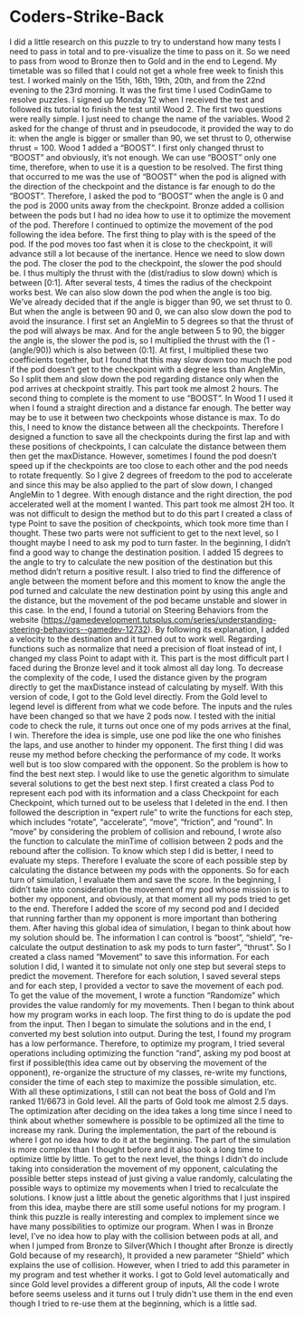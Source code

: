 # Coders-Strike-Back
I did a little research on this puzzle to try to understand how many tests I need to pass in total and to pre-visualize the time to pass on it. So we need to pass from wood to Bronze then to Gold and in the end to Legend. My timetable was so filled that I could not get a whole free week to finish this test. I worked mainly on the 15th, 16th, 19th, 20th, and from the 22nd evening to the 23rd morning.
It was the first time I used CodinGame to resolve puzzles. I signed up Monday 12 when I received the test and followed its tutorial to finish the test until Wood 2.
The first two questions were really simple. I just need to change the name of the variables.
Wood 2 asked for the change of thrust and in pseudocode, it provided the way to do it: when the angle is bigger or smaller than 90, we set thrust to 0, otherwise thrust = 100.
Wood 1 added a “BOOST”. I first only changed thrust to “BOOST” and obviously, it’s not enough. We can use “BOOST” only one time, therefore, when to use it is a question to be resolved. The first thing that occurred to me was the use of “BOOST” when the pod is aligned with the direction of the checkpoint and the distance is far enough to do the “BOOST”. Therefore, I asked the pod to “BOOST” when the angle is 0 and the pod is 2000 units away from the checkpoint.
Bronze added a collision between the pods but I had no idea how to use it to optimize the movement of the pod. Therefore I continued to optimize the movement of the pod following the idea before.
The first thing to play with is the speed of the pod. If the pod moves too fast when it is close to the checkpoint, it will advance still a lot because of the inertance. Hence we need to slow down the pod. The closer the pod to the checkpoint, the slower the pod should be. I thus multiply the thrust with the (dist/radius to slow down) which is between [0:1]. After several tests, 4 times the radius of the checkpoint works best.
We can also slow down the pod when the angle is too big. We’ve already decided that if the angle is bigger than 90, we set thrust to 0. But when the angle is between 90 and 0, we can also slow down the pod to avoid the insurance. I first set an AngleMin to 5 degrees so that the thrust of the pod will always be max. And for the angle between 5 to 90, the bigger the angle is, the slower the pod is, so I multiplied the thrust with the (1 - (angle/90)) which is also between (0:1].
At first, I multiplied these two coefficients together, but I found that this may slow down too much the pod if the pod doesn’t get to the checkpoint with a degree less than AngleMin, So I split them and slow down the pod regarding distance only when the pod arrives at checkpoint straitly. This part took me almost 2 hours.
The second thing to complete is the moment to use “BOOST”. In Wood 1 I used it when I found a straight direction and a distance far enough. The better way may be to use it between two checkpoints whose distance is max. To do this, I need to know the distance between all the checkpoints. Therefore I designed a function to save all the checkpoints during the first lap and with these positions of checkpoints, I can calculate the distance between them then get the maxDistance. However, sometimes I found the pod doesn’t speed up if the checkpoints are too close to each other and the pod needs to rotate frequently. So I give 2 degrees of freedom to the pod to accelerate and since this may be also applied to the part of slow down, I changed AngleMin to 1 degree. With enough distance and the right direction, the pod accelerated well at the moment I wanted. This part took me almost 2H too. It was not difficult to design the method but to do this part I created a class of type Point to save the position of checkpoints, which took more time than I thought.
These two parts were not sufficient to get to the next level, so I thought maybe I need to ask my pod to turn faster. In the beginning, I didn’t find a good way to change the destination position. I added 15 degrees to the angle to try to calculate the new position of the destination but this method didn’t return a positive result. I also tried to find the difference of angle between the moment before and this moment to know the angle the pod turned and calculate the new destination point by using this angle and the distance, but the movement of the pod became unstable and slower in this case. In the end, I found a tutorial on Steering Behaviors from the website (https://gamedevelopment.tutsplus.com/series/understanding-steering-behaviors--gamedev-12732). By following its explanation, I added a velocity to the destination and it turned out to work well. Regarding functions such as normalize that need a precision of float instead of int, I changed my class Point to adapt with it. This part is the most difficult part I faced during the Bronze level and it took almost all day long.
To decrease the complexity of the code, I used the distance given by the program directly to get the maxDistance instead of calculating by myself.
With this version of code, I got to the Gold level directly. From the Gold level to legend level is different from what we code before. The inputs and the rules have been changed so that we have 2 pods now. I tested with the initial code to check the rule, it turns out once one of my pods arrives at the final, I win. Therefore the idea is simple, use one pod like the one who finishes the laps, and use another to hinder my opponent.
The first thing I did was reuse my method before checking the performance of my code. It works well but is too slow compared with the opponent. So the problem is how to find the best next step. I would like to use the genetic algorithm to simulate several solutions to get the best next step. I first created a class Pod to represent each pod with its information and a class Checkpoint for each Checkpoint, which turned out to be useless that I deleted in the end. I then followed the description in “expert rule” to write the functions for each step, which includes “rotate”, “accelerate”, “move”, “friction”, and “round”. In “move” by considering the problem of collision and rebound, I wrote also the function to calculate the minTime of collision between 2 pods and the rebound after the collision. To know which step I did is better, I need to evaluate my steps. Therefore I evaluate the score of each possible step by calculating the distance between my pods with the opponents. So for each turn of simulation, I evaluate them and save the score. In the beginning, I didn’t take into consideration the movement of my pod whose mission is to bother my opponent, and obviously, at that moment all my pods tried to get to the end. Therefore I added the score of my second pod and I decided that running farther than my opponent is more important than bothering them.
After having this global idea of simulation, I began to think about how my solution should be. The information I can control is “boost”, “shield”, “re-calculate the output destination to ask my pods to turn faster”, “thrust”. So I created a class named “Movement” to save this information. For each solution I did, I wanted it to simulate not only one step but several steps to predict the movement. Therefore for each solution, I saved several steps and for each step, I provided a vector to save the movement of each pod. To get the value of the movement, I wrote a function “Randomize” which provides the value randomly for my movements.
Then I began to think about how my program works in each loop. The first thing to do is update the pod from the input. Then I began to simulate the solutions and in the end, I converted my best solution into output.
During the test, I found my program has a low performance. Therefore, to optimize my program, I tried several operations including optimizing the function “rand”, asking my pod boost at first if possible(this idea came out by observing the movement of the opponent), re-organize the structure of my classes, re-write my functions, consider the time of each step to maximize the possible simulation, etc. With all these optimizations, I still can not beat the boss of Gold and I’m ranked 11/6673 in Gold level.
All the parts of Gold took me almost 2.5 days. The optimization after deciding on the idea takes a long time since I need to think about whether somewhere is possible to be optimized all the time to increase my rank. During the implementation, the part of the rebound is where I got no idea how to do it at the beginning. The part of the simulation is more complex than I thought before and it also took a long time to optimize little by little.
To get to the next level, the things I didn’t do include taking into consideration the movement of my opponent, calculating the possible better steps instead of just giving a value randomly, calculating the possible ways to optimize my movements when I tried to recalculate the solutions. I know just a little about the genetic algorithms that I just inspired from this idea, maybe there are still some useful notions for my program.
I think this puzzle is really interesting and complex to implement since we have many possibilities to optimize our program. When I was in Bronze level, I’ve no idea how to play with the collision between pods at all, and when I jumped from Bronze to Silver(Which I thought after Bronze is directly Gold because of my research), It provided a new parameter “Shield” which explains the use of collision. However, when I tried to add this parameter in my program and test whether it works. I got to Gold level automatically and since Gold level provides a different group of inputs, All the code I wrote before seems useless and it turns out I truly didn't use them in the end even though I tried to re-use them at the beginning, which is a little sad.
